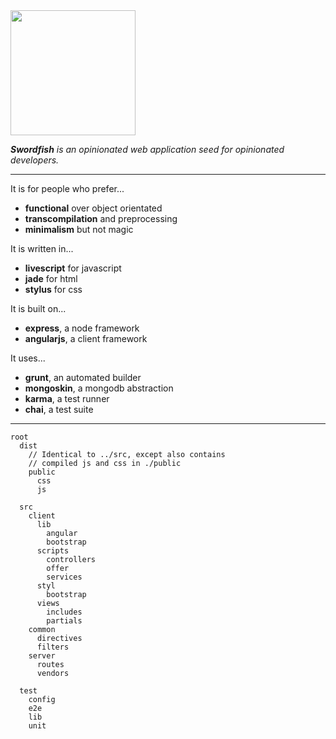 <img src='http://i.imgur.com/YZ6aOHk.jpg' height="200" style="" >

_**Swordfish** is an opinionated web application seed for opinionated developers._

***

It is for people who prefer...

- **functional** over object orientated
- **transcompilation** and preprocessing
- **minimalism** but not magic

It is written in...

- **livescript** for javascript
- **jade** for html
- **stylus** for css

It is built on...

- **express**, a node framework
- **angularjs**, a client framework

It uses...

- **grunt**, an automated builder
- **mongoskin**, a mongodb abstraction
- **karma**, a test runner
- **chai**, a test suite

***

    root
      dist
        // Identical to ../src, except also contains 
        // compiled js and css in ./public
        public
          css
          js

      src
        client
          lib
            angular
            bootstrap
          scripts
            controllers
            offer
            services
          styl
            bootstrap
          views
            includes
            partials
        common
          directives
          filters
        server
          routes
          vendors

      test
        config
        e2e
        lib
        unit



